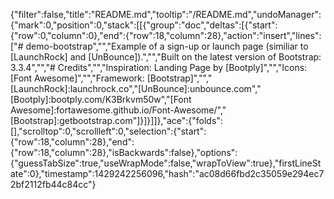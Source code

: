 {"filter":false,"title":"README.md","tooltip":"/README.md","undoManager":{"mark":0,"position":0,"stack":[[{"group":"doc","deltas":[{"start":{"row":0,"column":0},"end":{"row":18,"column":28},"action":"insert","lines":["# demo-bootstrap","","Example of a sign-up or launch page (similiar to [LaunchRock] and [UnBounce]).","","Built on the latest version of Bootstrap: 3.3.4","","# Credits","","Inspiration: Landing Page by [Bootply]","","Icons: [Font Awesome]","","Framework: [Bootstrap]","","[LaunchRock]:launchrock.co","[UnBounce]:unbounce.com","[Bootply]:bootply.com/K3Brkvm50w","[Font Awesome]:fortawesome.github.io/Font-Awesome/","[Bootstrap]:getbootstrap.com"]}]}]]},"ace":{"folds":[],"scrolltop":0,"scrollleft":0,"selection":{"start":{"row":18,"column":28},"end":{"row":18,"column":28},"isBackwards":false},"options":{"guessTabSize":true,"useWrapMode":false,"wrapToView":true},"firstLineState":0},"timestamp":1429242256096,"hash":"ac08d66fbd2c35059e294ec72bf2112fb44c84cc"}